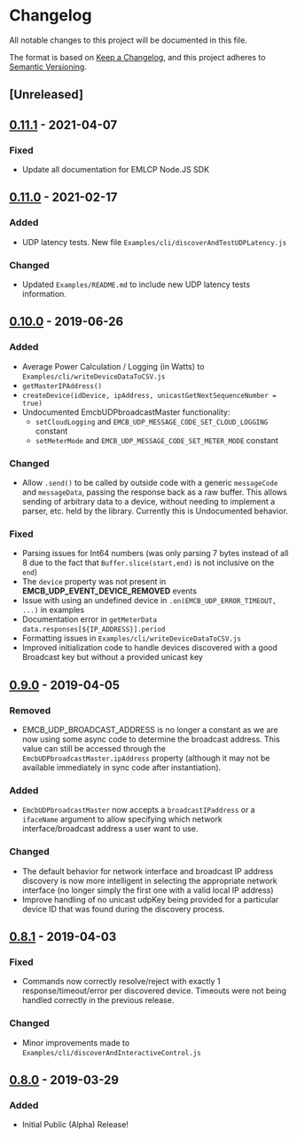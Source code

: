 # Changelog

All notable changes to this project will be documented in this file.

The format is based on [Keep a Changelog](https://keepachangelog.com/en/1.0.0/),
and this project adheres to [Semantic
Versioning](https://semver.org/spec/v2.0.0.html).

## [Unreleased]

## [0.11.1] - 2021-04-07

### Fixed

- Update all documentation for EMLCP Node.JS SDK

## [0.11.0] - 2021-02-17

### Added

- UDP latency tests.  New file `Examples/cli/discoverAndTestUDPLatency.js`

### Changed

- Updated `Examples/README.md` to include new UDP latency tests information.

## [0.10.0] - 2019-06-26

### Added

- Average Power Calculation / Logging (in Watts) to
  `Examples/cli/writeDeviceDataToCSV.js`
- `getMasterIPAddress()`
- `createDevice(idDevice, ipAddress, unicastGetNextSequenceNumber = true)`
- Undocumented EmcbUDPbroadcastMaster functionality:
  - `setCloudLogging` and `EMCB_UDP_MESSAGE_CODE_SET_CLOUD_LOGGING` constant
  - `setMeterMode` and `EMCB_UDP_MESSAGE_CODE_SET_METER_MODE` constant

### Changed

- Allow `.send()` to be called by outside code with a generic `messageCode` and
  `messageData`, passing the response back as a raw buffer.  This allows sending
  of arbitrary data to a device, without needing to implement a parser, etc.
  held by the library.  Currently this is Undocumented behavior.

### Fixed

- Parsing issues for Int64 numbers (was only parsing 7 bytes instead of all 8
  due to the fact that `Buffer.slice(start,end)` is not inclusive on the `end`)
- The `device` property was not present in **EMCB_UDP_EVENT_DEVICE_REMOVED**
  events
- Issue with using an undefined device in `.on(EMCB_UDP_ERROR_TIMEOUT, ...)` in
  examples
- Documentation error in `getMeterData` `data.responses[${IP_ADDRESS}].period`
- Formatting issues in `Examples/cli/writeDeviceDataToCSV.js`
- Improved initialization code to handle devices discovered with a good
  Broadcast key but without a provided unicast key

## [0.9.0] - 2019-04-05

### Removed

- EMCB_UDP_BROADCAST_ADDRESS is no longer a constant as we are now using some
  async code to determine the broadcast address.  This value can still be
  accessed through the `EmcbUDPbroadcastMaster.ipAddress` property (although it
  may not be available immediately in sync code after instantiation).

### Added

- `EmcbUDPbroadcastMaster` now accepts a `broadcastIPaddress` or a `ifaceName`
  argument to allow specifying which network interface/broadcast address a user
  want to use.

### Changed

- The default behavior for network interface and broadcast IP address discovery
  is now more intelligent in selecting the appropriate network interface (no
  longer simply the first one with a valid local IP address)
- Improve handling of no unicast udpKey being provided for a particular device
  ID that was found during the discovery process.

## [0.8.1] - 2019-04-03

### Fixed

- Commands now correctly resolve/reject with exactly 1 response/timeout/error
  per discovered device.  Timeouts were not being handled correctly in the
  previous release.

### Changed

- Minor improvements made to `Examples/cli/discoverAndInteractiveControl.js`

## [0.8.0] - 2019-03-29

### Added

- Initial Public (Alpha) Release!

[0.11.1]: https://github.com/EatonEM/emcb-udp-master/releases/tag/v0.11.1
[0.11.0]: https://github.com/EatonEM/emcb-udp-master/releases/tag/v0.11.0
[0.10.0]: https://github.com/EatonEM/emcb-udp-master/releases/tag/v0.10.0
[0.9.0]: https://github.com/EatonEM/emcb-udp-master/releases/tag/v0.9.0
[0.8.1]: https://github.com/EatonEM/emcb-udp-master/releases/tag/v0.8.1
[0.8.0]: https://github.com/EatonEM/emcb-udp-master/releases/tag/v0.8.0
